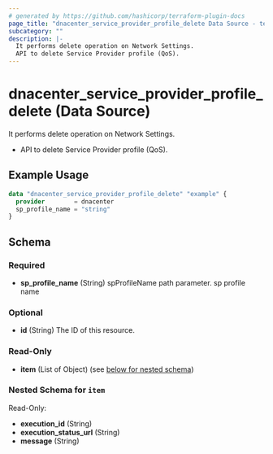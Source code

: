 ```yaml
---
# generated by https://github.com/hashicorp/terraform-plugin-docs
page_title: "dnacenter_service_provider_profile_delete Data Source - terraform-provider-dnacenter"
subcategory: ""
description: |-
  It performs delete operation on Network Settings.
  API to delete Service Provider profile (QoS).
---
```


# dnacenter_service_provider_profile_delete (Data Source)

It performs delete operation on Network Settings.

- API to delete Service Provider profile (QoS).

## Example Usage

```terraform
data "dnacenter_service_provider_profile_delete" "example" {
  provider        = dnacenter
  sp_profile_name = "string"
}
```

<!-- schema generated by tfplugindocs -->
## Schema

### Required

- **sp_profile_name** (String) spProfileName path parameter. sp profile name

### Optional

- **id** (String) The ID of this resource.

### Read-Only

- **item** (List of Object) (see [below for nested schema](#nestedatt--item))

<a id="nestedatt--item"></a>
### Nested Schema for `item`

Read-Only:

- **execution_id** (String)
- **execution_status_url** (String)
- **message** (String)


